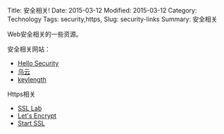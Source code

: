 Title: 安全相关!
Date: 2015-03-12
Modified: 2015-03-12
Category: Technology
Tags: security,https,
Slug: security-links
Summary: 安全相关

Web安全相关的一些资源。

安全相关网站：

- [Hello Security](https://hellosecurity.org)
- [乌云](http://www.wooyun.org/)
- [keylength](http://www.keylength.com/)

Https相关

- [SSL Lab](https://www.ssllabs.com)
- [Let's Encrypt](https://letsencrypt.org/)
- [Start SSL](http://www.startssl.com/)

